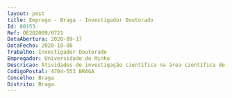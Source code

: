 ```yaml
--- 
layout: post
title: Emprego - Braga - Investigador Doutorado
Id: 80153
Ref: OE202009/0721
DataAbertura: 2020-09-17
DataFecho: 2020-10-08
Trabalho: Investigador Doutorado
Empregador: Universidade do Minho
Descricao: Atividades de investigação científica na área científica de Doutoramento em Engenharia Biomédica, Engenharia de Materiais, Física, Bioquímica, Eletrónica ou áreas afins, no âmbito do projeto projeto FoReCaST, financiado pela Comissão Europeia, através do Programa H202), com vista ao desenvolvimento de atividades de investigação no Grupo de Investigação 3B’s.
CodigoPostal: 4704-553 BRAGA
Concelho: Braga
Distrito: Braga
--- 
```

